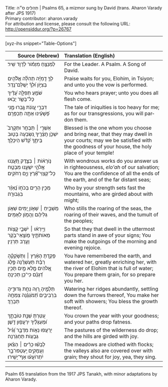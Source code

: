 <html>
<head></head>
<body>
Title: תְּהִלִּים ס״ה | Psalms 65, a mizmor sung by David (trans. Aharon Varady after JPS 1917)<br />
Primary contributor: aharon.varady<br />
For attribution and license, please consult the following URL: <a href="http://opensiddur.org/?p=26767">http://opensiddur.org/?p=26767</a>
<p />
<hr />

[xyz-ihs snippet="Table-Options"]<table style="margin-left: auto; margin-right: auto;" class="draggable">
<thead><tr><th id="x" style="text-align: right;">Source (Hebrew)</th><th style="text-align: left;">Translation (English)</th></tr></thead>
<tbody>
<tr><td style="vertical-align:top;">
<div class="liturgy" lang="he">
לַמְנַצֵּ֥חַ מִזְמ֗וֹר לְדָוִ֥ד שִֽׁיר׃ 
</span></div></td>

<td><div class="english" lang="en">
For the Leader. A Psalm. A Song of David. 
</div></td></tr>


<tr><td style="vertical-align:top;">
<div class="liturgy" lang="he">
לְךָ֤ דֻֽמִיָּ֬ה תְהִלָּ֓ה אֱלֹ֘הִ֥ים בְּצִיּ֑וֹן 
וּ֝לְךָ֗ יְשֻׁלַּם־נֶֽדֶר׃ 
</span></div></td>
 
<td style="vertical-align:top;">
<div class="english" lang="en">
Praise waits for you, Elohim, in Tsiyon; 
and unto you the vow is performed. 
</div></td></tr>


<tr><td style="vertical-align:top;">
<div class="liturgy" lang="he">
שֹׁמֵ֥עַ תְּפִלָּ֑ה עָ֝דֶ֗יךָ כָּל־בָּשָׂ֥ר יָבֹֽאוּ׃ 
</span></div></td>
 
<td style="vertical-align:top;">
<div class="english" lang="en">
You who hears prayer; unto you does all flesh come. 
</div></td></tr>


<tr><td style="vertical-align:top;">
<div class="liturgy" lang="he">
דִּבְרֵ֣י עֲ֭וֺנֹת גָּ֣בְרוּ מֶ֑נִּי 
פְּ֝שָׁעֵ֗ינוּ אַתָּ֥ה תְכַפְּרֵֽם׃ 
</span></div></td>
 
<td style="vertical-align:top;">
<div class="english" lang="en">
The tale of iniquities is too heavy for me; 
as for our transgressions, you will pardon them. 
</div></td></tr>


<tr><td style="vertical-align:top;">
<div class="liturgy" lang="he">
אַשְׁרֵ֤י ׀ תִּֽבְחַ֣ר וּתְקָרֵב֮ יִשְׁכֹּ֪ן חֲצֵ֫רֶ֥יךָ 
נִ֭שְׂבְּעָה בְּט֣וּב בֵּיתֶ֑ךָ קְ֝דֹ֗שׁ הֵיכָלֶֽךָ׃ 
</span></div></td>
 
<td style="vertical-align:top;">
<div class="english" lang="en">
Blessed is the one whom you choose and bring near, that they may dwell in your courts; 
may we be satisfied with the goodness of your house, the holy place of your temple! 
</div></td></tr>


<tr><td style="vertical-align:top;">
<div class="liturgy" lang="he">
נ֤וֹרָא֨וֹת ׀ בְּצֶ֣דֶק תַּ֭עֲנֵנוּ אֱלֹהֵ֣י יִשְׁעֵ֑נוּ 
מִבְטָ֥ח כָּל־קַצְוֵי־אֶ֝֗רֶץ וְיָ֣ם רְחֹקִֽים׃ 
</span></div></td>
 
<td style="vertical-align:top;">
<div class="english" lang="en">
With wondrous works do you answer us in righteousness, <em>elo'ah</em> of our salvation; 
You are the confidence of all the ends of the earth, and of the far distant seas; 
</div></td></tr>


<tr><td style="vertical-align:top;">
<div class="liturgy" lang="he">
מֵכִ֣ין הָרִ֣ים בְּכֹח֑וֹ נֶ֝אְזָ֗ר בִּגְבוּרָֽה׃ 
</span></div></td>
 
<td style="vertical-align:top;">
<div class="english" lang="en">
Who by your strength sets fast the mountains, who are girded about with might; 
</div></td></tr>


<tr><td style="vertical-align:top;">
<div class="liturgy" lang="he">
מַשְׁבִּ֤יחַ ׀ שְׁא֣וֹן יַ֭מִּים שְׁא֥וֹן גַּלֵּיהֶ֗ם וַהֲמ֥וֹן לְאֻמִּֽים׃ 
</span></div></td>
 
<td style="vertical-align:top;">
<div class="english" lang="en">
Who stills the roaring of the seas, the roaring of their waves, and the tumult of the peoples; 
</div></td></tr>


<tr><td style="vertical-align:top;">
<div class="liturgy" lang="he">
וַיִּ֤ירְא֨וּ ׀ יֹשְׁבֵ֣י קְ֭צָוֺת מֵאוֹתֹתֶ֑יךָ 
מ֤וֹצָֽאֵי־בֹ֖קֶר וָעֶ֣רֶב תַּרְנִֽין׃ 
</span></div></td>
 
<td style="vertical-align:top;">
<div class="english" lang="en">
So that they that dwell in the uttermost parts stand in awe of your signs; 
You make the outgoings of the morning and evening rejoice. 
</div></td></tr>


<tr><td style="vertical-align:top;">
<div class="liturgy" lang="he">
פָּקַ֥דְתָּ הָאָ֨רֶץ ׀ וַתְּשֹׁ֪קְקֶ֡הָ רַבַּ֬ת תַּעְשְׁרֶ֗נָּה 
פֶּ֣לֶג אֱ֭לֹהִים מָ֣לֵא מָ֑יִם 
תָּכִ֥ין דְּ֝גָנָ֗ם כִּי־כֵ֥ן תְּכִינֶֽהָ׃ 
</span></div></td>
 
<td style="vertical-align:top;">
<div class="english" lang="en">
You have remembered the earth, and watered her, 
greatly enriching her, with the river of Elohim that is full of water; 
You prepare them grain, for so prepare you her. 
</div></td></tr>


<tr><td style="vertical-align:top;">
<div class="liturgy" lang="he">
תְּלָמֶ֣יהָ רַ֭וֵּה נַחֵ֣ת 
גְּדוּדֶ֑יהָ בִּרְבִיבִ֥ים 
תְּ֝מֹגְגֶ֗נָּה צִמְחָ֥הּ תְּבָרֵֽךְ׃ 
</span></div></td>
 
<td style="vertical-align:top;">
<div class="english" lang="en">
Watering her ridges abundantly, settling down the furrows thereof, 
You make her soft with showers; 
You bless the growth thereof. 
</div></td></tr>


<tr><td style="vertical-align:top;">
<div class="liturgy" lang="he">
עִ֭טַּרְתָּ שְׁנַ֣ת טוֹבָתֶ֑ךָ 
וּ֝מַעְגָּלֶ֗יךָ יִרְעֲפ֥וּן דָּֽשֶׁן׃ 
</span></div></td>
 
<td style="vertical-align:top;">
<div class="english" lang="en">
You crown the year with your goodness; 
and your paths drop fatness. 
</div></td></tr>


<tr><td style="vertical-align:top;">
<div class="liturgy" lang="he">
יִ֭רְעֲפוּ נְא֣וֹת מִדְבָּ֑ר 
וְ֝גִ֗יל גְּבָע֥וֹת תַּחְגֹּֽרְנָה׃ 
</span></div></td>
 
<td style="vertical-align:top;">
<div class="english" lang="en">
The pastures of the wilderness do drop; 
and the hills are girded with joy. 
</div></td></tr>


<tr><td style="vertical-align:top;">
<div class="liturgy" lang="he">
לָבְשׁ֬וּ כָרִ֨ים ׀ 
הַצֹּ֗אן וַעֲמָקִ֥ים יַֽעַטְפוּ־בָ֑ר 
יִ֝תְרוֹעֲע֗וּ אַף־יָשִֽׁירוּ׃ 
</span></div></td>
 
<td style="vertical-align:top;">
<div class="english" lang="en">
The meadows are clothed with flocks; 
the valleys also are covered over with grain; 
they shout for joy, yea, they sing. 
</div>
</tr>
</tbody></table>

<hr />

Psalm 65 translation from the 1917 JPS Tanakh, with minor adaptations by Aharon Varady.
</body>
</html>